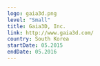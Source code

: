 ```yaml
---
logo: gaia3d.png
level: "Small"
title: Gaia3D, Inc.
link: http://www.gaia3d.com/
country: South Korea
startDate: 05.2015
endDate: 05.2016
---
```


